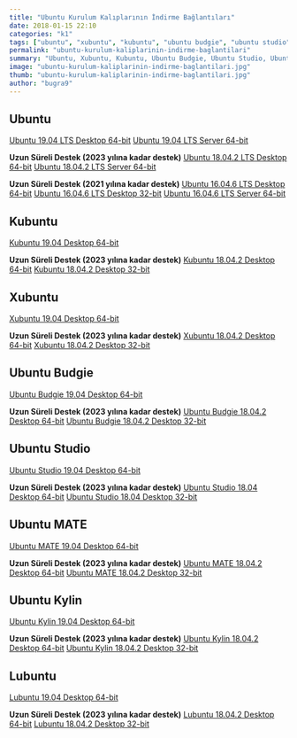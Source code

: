 ```yaml
---
title: "Ubuntu Kurulum Kalıplarının İndirme Bağlantıları"
date: 2018-01-15 22:10
categories: "k1"
tags: ["ubuntu", "xubuntu", "kubuntu", "ubuntu budgie", "ubuntu studio", "ubuntu kylin", "lubuntu"]
permalink: "ubuntu-kurulum-kaliplarinin-indirme-baglantilari"
summary: "Ubuntu, Xubuntu, Kubuntu, Ubuntu Budgie, Ubuntu Studio, Ubuntu Kylin ve Lubuntu kurulum kalıplarının indirme bağlantılarını içerir."
image: "ubuntu-kurulum-kaliplarinin-indirme-baglantilari.jpg"
thumb: "ubuntu-kurulum-kaliplarinin-indirme-baglantilari.jpg"
author: "bugra9"
---
```

## Ubuntu
[Ubuntu 19.04 LTS Desktop 64-bit](http://releases.ubuntu.com/19.04/ubuntu-19.04-desktop-amd64.iso)
[Ubuntu 19.04 LTS Server 64-bit](http://releases.ubuntu.com/19.04/ubuntu-19.04-live-server-amd64.iso)

**Uzun Süreli Destek (2023 yılına kadar destek)**
[Ubuntu 18.04.2 LTS Desktop 64-bit](http://releases.ubuntu.com/18.04/ubuntu-18.04.2-desktop-amd64.iso)
[Ubuntu 18.04.2 LTS Server 64-bit](http://releases.ubuntu.com/18.04/ubuntu-18.04.2-live-server-amd64.iso)

**Uzun Süreli Destek (2021 yılına kadar destek)**
[Ubuntu 16.04.6 LTS Desktop 64-bit](http://releases.ubuntu.com/16.04/ubuntu-16.04.6-desktop-amd64.iso)
[Ubuntu 16.04.6 LTS Desktop 32-bit](http://releases.ubuntu.com/16.04/ubuntu-16.04.6-desktop-i386.iso)
[Ubuntu 16.04.6 LTS Server 64-bit](http://releases.ubuntu.com/16.04/ubuntu-16.04.6-server-amd64.iso)

## Kubuntu
[Kubuntu 19.04 Desktop 64-bit](http://cdimage.ubuntu.com/kubuntu/releases/19.04/release/kubuntu-19.04-desktop-amd64.iso)

**Uzun Süreli Destek (2023 yılına kadar destek)**
[Kubuntu 18.04.2 Desktop 64-bit](http://cdimage.ubuntu.com/kubuntu/releases/18.04/release/kubuntu-18.04.2-desktop-amd64.iso)
[Kubuntu 18.04.2 Desktop 32-bit](http://cdimage.ubuntu.com/kubuntu/releases/18.04/release/kubuntu-18.04.2-desktop-i386.iso)

## Xubuntu
[Xubuntu 19.04 Desktop 64-bit](http://cdimage.ubuntu.com/xubuntu/releases/19.04/release/xubuntu-19.04-desktop-amd64.iso)

**Uzun Süreli Destek (2023 yılına kadar destek)**
[Xubuntu 18.04.2 Desktop 64-bit](http://cdimage.ubuntu.com/xubuntu/releases/18.04/release/xubuntu-18.04.2-desktop-amd64.iso)
[Xubuntu 18.04.2 Desktop 32-bit](http://cdimage.ubuntu.com/xubuntu/releases/18.04/release/xubuntu-18.04.2-desktop-i386.iso)

## Ubuntu Budgie
[Ubuntu Budgie 19.04 Desktop 64-bit](http://cdimage.ubuntu.com/ubuntu-budgie/releases/19.04/release/ubuntu-budgie-19.04-desktop-amd64.iso)

**Uzun Süreli Destek (2023 yılına kadar destek)**
[Ubuntu Budgie 18.04.2 Desktop 64-bit](http://cdimage.ubuntu.com/ubuntu-budgie/releases/18.04/release/ubuntu-budgie-18.04.2-desktop-amd64.iso)
[Ubuntu Budgie 18.04.2 Desktop 32-bit](http://cdimage.ubuntu.com/ubuntu-budgie/releases/18.04/release/ubuntu-budgie-18.04.2-desktop-i386.iso)

## Ubuntu Studio
[Ubuntu Studio 19.04 Desktop 64-bit](http://cdimage.ubuntu.com/ubuntustudio/releases/19.04/release/ubuntustudio-19.04-dvd-amd64.iso)

**Uzun Süreli Destek (2023 yılına kadar destek)**
[Ubuntu Studio 18.04 Desktop 64-bit](http://cdimage.ubuntu.com/ubuntustudio/releases/18.04/release/ubuntustudio-18.04-dvd-amd64.iso)
[Ubuntu Studio 18.04 Desktop 32-bit](http://cdimage.ubuntu.com/ubuntustudio/releases/18.04/release/ubuntustudio-18.04-dvd-i386.iso)

## Ubuntu MATE
[Ubuntu MATE 19.04 Desktop 64-bit](http://cdimage.ubuntu.com/ubuntu-mate/releases/19.04/release/ubuntu-mate-19.04-desktop-amd64.iso)

**Uzun Süreli Destek (2023 yılına kadar destek)**
[Ubuntu MATE 18.04.2 Desktop 64-bit](http://cdimage.ubuntu.com/ubuntu-mate/releases/18.04/release/ubuntu-mate-18.04.2-desktop-amd64.iso)
[Ubuntu MATE 18.04.2 Desktop 32-bit](http://cdimage.ubuntu.com/ubuntu-mate/releases/18.04/release/ubuntu-mate-18.04.2-desktop-i386.iso)

## Ubuntu Kylin
[Ubuntu Kylin 19.04 Desktop 64-bit](http://cdimage.ubuntu.com/ubuntukylin/releases/19.04/release/ubuntukylin-19.04-desktop-amd64.iso)

**Uzun Süreli Destek (2023 yılına kadar destek)**
[Ubuntu Kylin 18.04.2 Desktop 64-bit](http://cdimage.ubuntu.com/ubuntukylin/releases/18.04/release/ubuntukylin-18.04.2-desktop-amd64.iso)
[Ubuntu Kylin 18.04.2 Desktop 32-bit](http://cdimage.ubuntu.com/ubuntukylin/releases/18.04/release/ubuntukylin-18.04.2-desktop-i386.iso)

## Lubuntu
[Lubuntu 19.04 Desktop 64-bit](http://cdimage.ubuntu.com/lubuntu/releases/19.04/release/lubuntu-19.04-desktop-amd64.iso)

**Uzun Süreli Destek (2023 yılına kadar destek)**
[Lubuntu 18.04.2 Desktop 64-bit](http://cdimage.ubuntu.com/lubuntu/releases/18.04/release/lubuntu-18.04.2-desktop-amd64.iso)
[Lubuntu 18.04.2 Desktop 32-bit](http://cdimage.ubuntu.com/lubuntu/releases/18.04/release/lubuntu-18.04.2-desktop-i386.iso)

